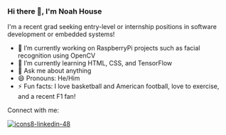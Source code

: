 ### Hi there 👋, I'm Noah House

<!--
**nhouse417/nhouse417** is a ✨ _special_ ✨ repository because its `README.md` (this file) appears on your GitHub profile.

Here are some ideas to get you started:
-->

I'm a recent grad seeking entry-level or internship positions in software development or embedded systems! 

- 🔭 I’m currently working on RaspberryPi projects such as facial recognition using OpenCV
- 🌱 I’m currently learning HTML, CSS, and TensorFlow
- 💬 Ask me about anything 
- 😄 Pronouns: He/Him
- ⚡ Fun facts: I love basketball and American football, love to exercise, and a recent F1 fan! 

Connect with me:

[![icons8-linkedin-48](https://user-images.githubusercontent.com/101434319/158509001-40bd2d19-2d4c-4405-ac4e-d02fc7ab5e88.png)][1]


[1]: https://www.linkedin.com/in/noah-house/
